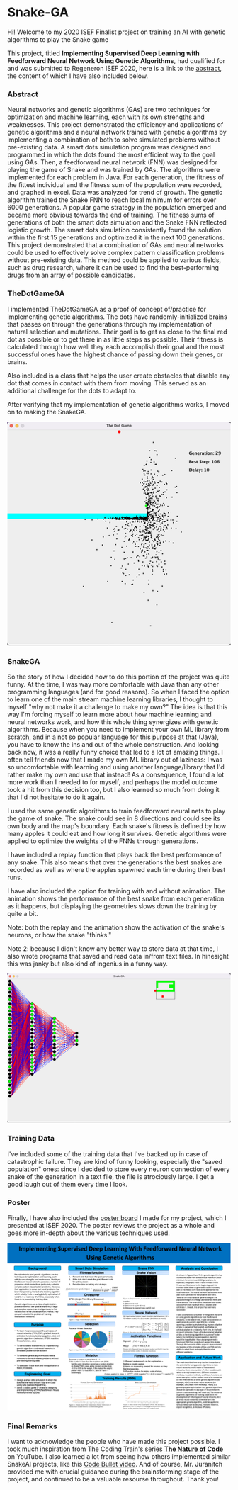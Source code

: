 # Snake-GA
Hi! Welcome to my 2020 ISEF Finalist project on training an AI with genetic algorithms to play the Snake game

This project, titled **Implementing Supervised Deep Learning with Feedforward Neural Network Using Genetic Algorithms**, had qualified for and was submitted to Regeneron ISEF 2020, here is a link to the [abstract](https://abstracts.societyforscience.org/Home/FullAbstract?Category=Any%20Category&AllAbstracts=True&FairCountry=Any%20Country&FairState=Any%20State&ProjectId=19336), the content of which I have also included below.

### Abstract

Neural networks and genetic algorithms (GAs) are two techniques for optimization and machine learning, each with its own strengths and weaknesses. This project demonstrated the efficiency and applications of genetic algorithms and a neural network trained with genetic algorithms by implementing a combination of both to solve simulated problems without pre-existing data. A smart dots simulation program was designed and programmed in which the dots found the most efficient way to the goal using GAs. Then, a feedforward neural network (FNN) was designed for playing the game of Snake and was trained by GAs. The algorithms were implemented for each problem in Java. For each generation, the fitness of the fittest individual and the fitness sum of the population were recorded, and graphed in excel. Data was analyzed for trend of growth. The genetic algorithm trained the Snake FNN to reach local minimum for errors over 6000 generations. A popular game strategy in the population emerged and became more obvious towards the end of training. The fitness sums of generations of both the smart dots simulation and the Snake FNN reflected logistic growth. The smart dots simulation consistently found the solution within the first 15 generations and optimized it in the next 100 generations. This project demonstrated that a combination of GAs and neural networks could be used to effectively solve complex pattern classification problems without pre-existing data. This method could be applied to various fields, such as drug research, where it can be used to find the best-performing drugs from an array of possible candidates.

### TheDotGameGA

I implemented TheDotGameGA as a proof of concept of/practice for implementing genetic algorithms. The dots have randomly-initialized brains that passes on through the generations through my implementation of natural selection and mutations. Their goal is to get as close to the final red dot as possible or to get there in as little steps as possible. Their fitness is calculated through how well they each accomplish their goal and the most successful ones have the highest chance of passing down their genes, or brains.

Also included is a class that helps the user create obstacles that disable any dot that comes in contact with them from moving. This served as an additional challenge for the dots to adapt to.

After verifying that my implementation of genetic algorithms works, I moved on to making the SnakeGA.

![dot demo](images/dot_demo.png)

### SnakeGA

So the story of how I decided how to do this portion of the project was quite funny. At the time, I was way more comfortable with Java than any other programming languages (and for good reasons). So when I faced the option to learn one of the main stream machine learning libraries, I thought to myself "why not make it a challenge to make my own?" The idea is that this way I'm forcing myself to learn more about how machine learning and neural networks work, and how this whole thing synergizes with genetic algorithms. Because when you need to implement your own ML library from scratch, and in a not so popular language for this purpose at that (Java), you have to know the ins and out of the whole construction. And looking back now, it was a really funny choice that led to a lot of amazing things. I often tell friends now that I made my own ML library out of laziness: I was so uncomfortable with learning and using another language/library that I'd rather make my own and use that instead! As a consequence, I found a lot more work than I needed to for myself, and perhaps the model outcome took a hit from this decision too, but I also learned so much from doing it that I'd not hesitate to do it again.

I used the same genetic algorithms to train feedforward neural nets to play the game of snake. The snake could see in 8 directions and could see its own body and the map's boundary. Each snake's fitness is defined by how many apples it could eat and how long it survives. Genetic algorithms were applied to optimize the weights of the FNNs through generations. 

I have included a replay function that plays back the best performance of any snake. This also means that over the generations the best snakes are recorded as well as where the apples spawned each time during their best runs.

I have also included the option for training with and without animation. The animation shows the performance of the best snake from each generation as it happens, but displaying the geometries slows down the training by quite a bit.

Note: both the replay and the animation show the activation of the snake's neurons, or how the snake "thinks."

Note 2: because I didn't know any better way to store data at that time, I also wrote programs that saved and read data in/from text files. In hinesight this was janky but also kind of ingenius in a funny way.

![snake_demo](images/snake_demo.png)

### Training Data

I've included some of the training data that I've backed up in case of catastrophic failure. They are kind of funny looking, especially the "saved population" ones: since I decided to store every neuron connection of every snake of the generation in a text file, the file is atrociously large. I get a good laugh out of them every time I look.

### Poster

Finally, I have also included the [poster board](https://github.com/BuweiChen/Snake-GA/blob/main/Science%20Fair%20Poster%20ANN_GA.pdf) I made for my project, which I presented at ISEF 2020. The poster reviews the project as a whole and goes more in-depth about the various techniques used.

![poster](images/poster.png)

### Final Remarks

I want to acknowledge the people who have made this project possible. I took much inspiration from The Coding Train's series [**The Nature of Code**](https://youtu.be/9zfeTw-uFCw) on YouTube. I also learned a lot from seeing how others implemented similar SnakeAI projects, like this [Code Bullet video](https://youtu.be/3bhP7zulFfY). And of course, Mr. Juranitch provided me with crucial guidance during the brainstorming stage of the project, and continued to be a valuable resourse throughout. Thank you!
